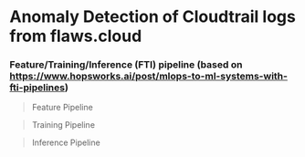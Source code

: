 # Anomaly Detection of Cloudtrail logs from flaws.cloud

### Feature/Training/Inference (FTI) pipeline (based on https://www.hopsworks.ai/post/mlops-to-ml-systems-with-fti-pipelines)

> Feature Pipeline

> Training Pipeline

> Inference Pipeline